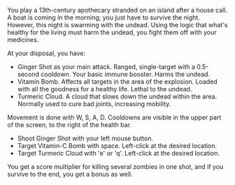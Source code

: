 You play a 13th-century apothecary stranded on an island after a house call. A boat is coming in the morning; you just have to survive the night. However, this night is swarming with the undead. Using the logic that what's healthy for the living must harm the undead, you fight them off with your medicines.

At your disposal, you have:

- Ginger Shot as your main attack. Ranged, single-target with a 0.5-second cooldown. Your basic immune booster. Harms the undead.
- Vitamin Bomb. Affects all targets in the area of the explosion. Loaded with all the goodness for a healthy life. Lethal to the undead.
- Turmeric Cloud. A cloud that slows down the undead within the area. Normally used to cure bad joints, increasing mobility.

Movement is done with W, S, A, D. Cooldowns are visible in the upper part of the screen, to the right of the health bar.

- Shoot Ginger Shot with your left mouse button.
- Target Vitamin-C Bomb with space. Left-click at the desired location.
- Target Turmeric Cloud with 'e' or 'q'. Left-click at the desired location.

You get a score multiplier for killing several zombies in one shot, and if you survive to the end, you get a bonus as well.
